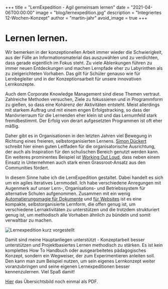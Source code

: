 +++
title = "LernExpedition - Agil gemeinsam lernen"
date = "2021-04-06T00:00:00"
image = "blog/lernexpedition.jpg"
description = "Integriertes 12-Wochen-Konzept"
author = "martin-jahr"
avoid_image = true
+++

# Lernen lernen.

Wir bemerken in der konzeptionellen Arbeit immer wieder die Schwierigkeit, aus der Fülle an Informationsmaterial das auszuwählen und zu verdichten, dass gerade eigentlich im Fokus steht. Zu viele Ablenkungen führen zu immer neuen Entdeckungen und machen Lernpfade eher zu Labyrinthen als zu zielgerichteten Vorhaben. Das gilt für Schüler genauso wie für Lernbegleiter und in der Konzeptionsarbeit für unsere innovativen Lernkonzepte.

Auch dem Corporate Knowledge Management sind diese Themen vertraut. Zahlreiche Methoden versuchen, Ziele zu fokussieren und in Programmform zu gießen, so dass eine Kohärenz der Aktivitäten entsteht. Meist allerdings mit starkem Auftrag und mit einem engen Erfolgstracking, so dass der Manövrierraum für die Lernenden eher klein ist und das Lernumfeld stark fremdbestimmt. Der Erfolg von derart aufgesetzten Programmen ist oft eher mäßig. 

Daher gibt es in Organisationen in den letzten Jahren viel Bewegung in Richtung eines freieren, selbstorganisierten Lernens. [Simon Dückert](https://cogneon.github.io/lernos-for-organizations/de/) schreibt hier einen guten Leitfaden für die organisatorische Ausrichtung, der auch als Inspiration für den schulischen Bereich genutzt werden kann. Ein weiteres prominentes Beispiel ist [Working Out Loud](https://workingoutloud.com/de/fur-dich), dass neben einem Einsatz in Unternehmen auch stark einen Grassroot-Ansatz aus den Communities fördert. 

In diesem Sinne habe ich die LernExpedition gestaltet. Dabei handelt es sich um ein agiles iteratives Lernmodell. Ich habe verschiedene Anregungen mit Augenmerk auf unser Lern-, Organisations- und Betriebssystem für alternative Schulen aufgenommen. Zusammen mit ein wenig [Automatierungsmagie für Dokumente](../2020_05_26_docproduction) und [für Websites](https://medium.com/@desixma/42-steps-from-zero-to-an-automated-github-website-built-with-hugo-2fa001827db1) ist es eine kompakte, selbstorganisierte Lernform, die offen genug ist, um verschiedene Lernaktivitäten zu unterstützen und die trotzdem strukturiert genug ist, um methodisch alle Vorhaben ähnlich zu bündeln und somit verwaltbar zu machen. 

![Lernexpedition kurz vorgestellt](https://res.cloudinary.com/dzw4emsdt/image/upload/v1617703392/selfscrum/Lernexpedition-kurz-vorgestellt_a8njma.png)

Damit sind meine Hauptanliegen unterstützt - Konzeptarbeit besser unterstützen und Projektbasiertes Lernen methodisch zu stärken. Es ist kein komplettes How To Handbuch oder ausgearbeitetes pädagogisches Konzept, sondern ein Wegweiser, der zum Experimentieren anleiten soll. Den kann man zum Beispiel nutzen, um sein eigenes Lernkonzept weiter voranzubringen und seine eigenen Lernexpeditionen besser kennenzulernen. Viel Spaß damit!

[Hier](https://raum-fuer-natuerliches-lernen.de/content/lernexpedition-kurz-vorgestellt.pdf) das Übersichtsbild noch einmal als PDF.





